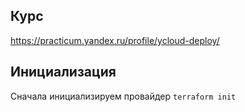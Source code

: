 ## Курс
https://practicum.yandex.ru/profile/ycloud-deploy/

## Инициализация
Сначала инициализируем провайдер
```terraform init```

##

